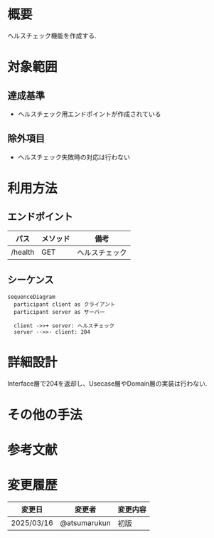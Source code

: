 # 概要

ヘルスチェック機能を作成する.

# 対象範囲

## 達成基準

- ヘルスチェック用エンドポイントが作成されている

## 除外項目

- ヘルスチェック失敗時の対応は行わない

# 利用方法

## エンドポイント

| パス | メソッド | 備考 |
| --- | --- | --- |
| /health | GET | ヘルスチェック |

## シーケンス

```mermaid
sequenceDiagram
  participant client as クライアント
  participant server as サーバー

  client ->>+ server: ヘルスチェック
  server -->>- client: 204
```

# 詳細設計

Interface層で204を返却し、Usecase層やDomain層の実装は行わない.

# その他の手法

# 参考文献

# 変更履歴

| 変更日 | 変更者 | 変更内容 |
| --- | --- | --- |
| 2025/03/16 | @atsumarukun | 初版 |
